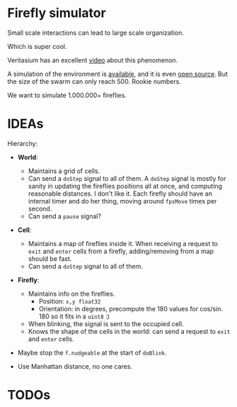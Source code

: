 # Firefly simulator

Small scale interactions can lead to large scale organization.

Which is super cool.

Veritasium has an excellent
[video](https://www.youtube.com/watch?v=t-_VPRCtiUg)
about this phenomenon.

A simulation of the environment is
[available](https://ncase.me/fireflies/),
and it is even
[open source](https://github.com/ncase/fireflies).
But the size of the swarm can only reach 500.
Rookie numbers.

We want to simulate 1.000.000+ fireflies.

# IDEAs

Hierarchy:

* **World**:
    * Maintains a grid of cells.
    * Can send a `doStep` signal to all of them.
        A `doStep` signal is mostly for sanity in updating the fireflies positions all at once,
        and computing reasonable distances.
        I don't like it.
        Each firefly should have an internal timer and do her thing,
        moving around `fpsMove` times per second.
    * Can send a `pause` signal?
* **Cell**:
    * Maintains a map of fireflies inside it.
        When receiving a request to `exit` and `enter` cells from a firefly,
        adding/removing from a map should be fast.
    * Can send a `doStep` signal to all of them.
* **Firefly**:
    * Maintains info on the fireflies.
        * Position: `x,y float32`
        * Orientation: in degrees, precompute the 180 values for cos/sin.
            180 so it fits in a `uint8` :)
    * When blinking, the signal is sent to the occupied cell.
    * Knows the shape of the cells in the world:
        can send a request to `exit` and `enter` cells.

* Maybe stop the `f.nudgeable` at the start of `doBlink`.

* Use Manhattan distance, no one cares.

# TODOs
